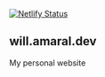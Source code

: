 [![Netlify Status](https://api.netlify.com/api/v1/badges/64f6da0f-fb4d-4771-94b8-e69540f4d7e2/deploy-status)](https://app.netlify.com/sites/will-amaral-dev/deploys)

## will.amaral.dev

My personal website

